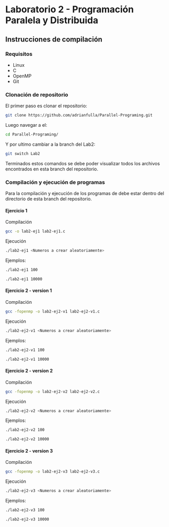 # Laboratorio 2 - Programación Paralela y Distribuida


## Instrucciones de compilación

### Requisitos
- Linux
- C
- OpenMP
- Git 

### Clonación de repositorio
El primer paso es clonar el repositorio:
```bash
git clone https://github.com/adrianfulla/Parallel-Programing.git 
```
Luego navegar a el:
```bash
cd Parallel-Programing/
```

Y por ultimo cambiar a la branch del Lab2:
```bash
git switch Lab2
```

Terminados estos comandos se debe poder visualizar todos los archivos encontrados en esta branch del repositorio.

### Compilación y ejecución de programas
Para la compilación y ejecución de los programas de debe estar dentro del directorio de esta branch del repositorio.

#### Ejercicio 1
Compilación
```bash
gcc -o lab2-ej1 lab2-ej1.c
```

Ejecución
```bash
./lab2-ej1 <Numeros a crear aleatoriamente>
```

Ejemplos:
```bash
./lab2-ej1 100
```
```bash
./lab2-ej1 10000
```

#### Ejercicio 2 - version 1
Compilación
```bash
gcc -fopenmp -o lab2-ej2-v1 lab2-ej2-v1.c
```

Ejecución
```bash
./lab2-ej2-v1 <Numeros a crear aleatoriamente>
```

Ejemplos:
```bash
./lab2-ej2-v1 100
```
```bash
./lab2-ej2-v1 10000
```

#### Ejercicio 2 - version 2
Compilación
```bash
gcc -fopenmp -o lab2-ej2-v2 lab2-ej2-v2.c
```

Ejecución
```bash
./lab2-ej2-v2 <Numeros a crear aleatoriamente>
```

Ejemplos:
```bash
./lab2-ej2-v2 100
```
```bash
./lab2-ej2-v2 10000
```

#### Ejercicio 2 - version 3
Compilación
```bash
gcc -fopenmp -o lab2-ej2-v3 lab2-ej2-v3.c
```

Ejecución
```bash
./lab2-ej2-v3 <Numeros a crear aleatoriamente>
```

Ejemplos:
```bash
./lab2-ej2-v3 100
```
```bash
./lab2-ej2-v3 10000
```